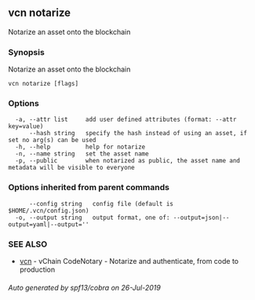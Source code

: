 ## vcn notarize

Notarize an asset onto the blockchain

### Synopsis

Notarize an asset onto the blockchain

```
vcn notarize [flags]
```

### Options

```
  -a, --attr list     add user defined attributes (format: --attr key=value)
      --hash string   specify the hash instead of using an asset, if set no arg(s) can be used
  -h, --help          help for notarize
  -n, --name string   set the asset name
  -p, --public        when notarized as public, the asset name and metadata will be visible to everyone
```

### Options inherited from parent commands

```
      --config string   config file (default is $HOME/.vcn/config.json)
  -o, --output string   output format, one of: --output=json|--output=yaml|--output=''
```

### SEE ALSO

* [vcn](vcn.md)	 - vChain CodeNotary - Notarize and authenticate, from code to production

###### Auto generated by spf13/cobra on 26-Jul-2019
